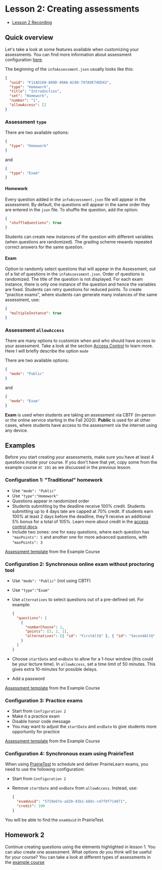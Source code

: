 # Lesson 2: Creating assessments

- [Lesson 2 Recording](https://mediaspace.illinois.edu/media/t/1_g3stfhgp/170964131)

## Quick overview

Let's take a look at some features available when customizing your assessments. You can find more information about assessment configuration [here](../assessment/index.md).

The beginning of the `infoAssessment.json` usually looks like this:

```json title="infoAssessment.json"
{
  "uuid": "F11AD160-A99D-40AA-AC80-797A9E74ED43",
  "type": "Homework",
  "title": "Introduction",
  "set": "Homework",
  "number": "1",
  "allowAccess": []
}
```

### Assessment `type`

There are two available options:

```json title="infoAssessment.json"
{
  "type": "Homework"
}
```

and

```json title="infoAssessment.json"
{
  "type": "Exam"
}
```

#### Homework

Every question added in the `infoAssessment.json` file will appear in the assessment. By default, the questions will appear in the same order they are entered in the `json` file. To shuffle the question, add the option:

```json title="infoAssessment.json"
{
  "shuffleQuestions": true
}
```

Students can create new instances of the question with different variables (when questions are randomized). The grading scheme rewards repeated correct answers for the same question.

#### Exam

Option to randomly select questions that will appear in the Assessment, out of a list of questions in the `infoAssessment.json`. Order of questions is randomized. The title of the question is not displayed. For each exam instance, there is only one instance of the question and hence the variables are fixed. Students can retry questions for reduced points. To create "practice exams", where students can generate many instances of the same assessment, use:

```json title="infoAssessment.json"
{
  "multipleInstance": true
}
```

### Assessment `allowAccess`

There are many options to customize when and who should have access to your assessment. Take a look at the section [Access Control](https://prairielearn.readthedocs.io/en/latest/accessControl/) to learn more. Here I will briefly describe the option `mode`

There are two available options:

```json title="infoAssessment.json"
{
  "mode": "Public"
}
```

and

```json title="infoAssessment.json"
{
  "mode": "Exam"
}
```

**Exam** is used when students are taking an assessment via CBTF (in-person or the online service starting in the Fall 2020). **Public** is used for all other cases, where students have access to the assessment via the internet using any device.

## Examples

Before you start creating your assessments, make sure you have at least 4 questions inside your course. If you don't have that yet, copy some from the example course `XC 101` as we discussed in the previous lesson.

### Configuration 1: "Traditional" homework

- Use `"mode": "Public"`
- Use `"type":"Homework"`
- Questions appear in randomized order
- Students submitting by the deadline receive 100% credit. Students submitting up to 4 days late are capped at 70% credit. If students earn 100% at least 2 days before the deadline, they'll receive an additional 5% bonus for a total of 105%. Learn more about credit in the [access control docs](https://prairielearn.readthedocs.io/en/latest/accessControl/#credit).
- Include two zones: one for easy questions, where each question has `"maxPoints": 5` and another one for more advanced questions, with `"maxPoints": 3`

[Assessment template](https://us.prairielearn.com/pl/course_instance/4970/assessment/2316937) from the Example Course

### Configuration 2: Synchronous online exam without proctoring tool

- Use `"mode": "Public"` (not using CBTF)
- Use `"type":"Exam"`
- Use `alternatives` to select questions out of a pre-defined set. For example:

  ```json title="infoAssessment.json"
  {
    "questions": [
      {
        "numberChoose": 1,
        "points": [3, 2, 1],
        "alternatives": [{ "id": "FirstAltQ" }, { "id": "SecondAltQ" }]
      }
    ]
  }
  ```

- Choose `startDate` and `endDate` to allow for a 1-hour window (this could be your lecture time). In `allowAccess`, set a time limit of 50 minutes. This gives extra 10-minutes for possible delays.
- Add a password

[Assessment template](https://us.prairielearn.com/pl/course_instance/4970/assessment/2316935) from the Example Course

### Configuration 3: Practice exams

- Start from `Configuration 2`
- Make it a practice exam
- Disable honor code message
- You may want to adjust the `startDate` and `endDate` to give students more opportunity for practice

[Assessment template](https://us.prairielearn.com/pl/course_instance/4970/assessment/1981282) from the Example Course

### Configuration 4: Synchronous exam using PrairieTest

When using [PrairieTest](https://us.prairietest.com/pt/docs/course/welcome) to schedule and deliver PrairieLearn exams, you need to use the following configuration:

- Start from `Configuration 2`
- Remove `startDate` and `endDate` from `allowAccess`. Instead, use:

  ```json title="infoAssessment.json"
  {
    "examUuid": "5719ebfe-ad20-42b1-b0dc-c47f0f714871",
    "credit": 100
  }
  ```

You will be able to find the `examUuid` in PrairieTest.

## Homework 2

Continue creating questions using the elements highlighted in lesson 1.
You can also create one assessment. What options do you think will be useful for your course? You can take a look at different types of assessments in the [example course](https://us.prairielearn.com/pl/course_instance/4970/)
